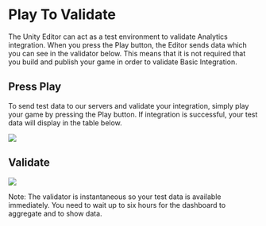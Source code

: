 Play To Validate
===============
The Unity Editor can act as a test environment to validate Analytics integration. When you press the Play button, the Editor sends data which you can see in the validator below. This means that it is not required that you build and publish your game in order to validate Basic Integration.

Press Play
----------
To send test data to our servers and validate your integration, simply play your game by pressing the Play button. If integration is successful, your test data will display in the table below.

![](../uploads/Main/AnalyticsPlayGame.gif)

Validate
--------

![](../uploads/Main/AnalyticsValidate.png)

Note: The validator is instantaneous so your test data is available immediately. You need to wait up to six hours for the dashboard to aggregate and to show data.
